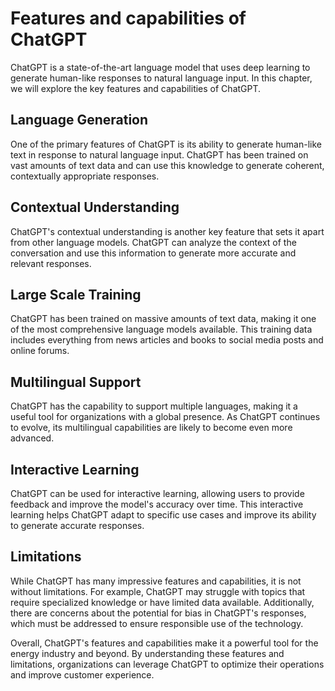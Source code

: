 Features and capabilities of ChatGPT
======================================================================

ChatGPT is a state-of-the-art language model that uses deep learning to generate human-like responses to natural language input. In this chapter, we will explore the key features and capabilities of ChatGPT.

Language Generation
-------------------

One of the primary features of ChatGPT is its ability to generate human-like text in response to natural language input. ChatGPT has been trained on vast amounts of text data and can use this knowledge to generate coherent, contextually appropriate responses.

Contextual Understanding
------------------------

ChatGPT's contextual understanding is another key feature that sets it apart from other language models. ChatGPT can analyze the context of the conversation and use this information to generate more accurate and relevant responses.

Large Scale Training
--------------------

ChatGPT has been trained on massive amounts of text data, making it one of the most comprehensive language models available. This training data includes everything from news articles and books to social media posts and online forums.

Multilingual Support
--------------------

ChatGPT has the capability to support multiple languages, making it a useful tool for organizations with a global presence. As ChatGPT continues to evolve, its multilingual capabilities are likely to become even more advanced.

Interactive Learning
--------------------

ChatGPT can be used for interactive learning, allowing users to provide feedback and improve the model's accuracy over time. This interactive learning helps ChatGPT adapt to specific use cases and improve its ability to generate accurate responses.

Limitations
-----------

While ChatGPT has many impressive features and capabilities, it is not without limitations. For example, ChatGPT may struggle with topics that require specialized knowledge or have limited data available. Additionally, there are concerns about the potential for bias in ChatGPT's responses, which must be addressed to ensure responsible use of the technology.

Overall, ChatGPT's features and capabilities make it a powerful tool for the energy industry and beyond. By understanding these features and limitations, organizations can leverage ChatGPT to optimize their operations and improve customer experience.
